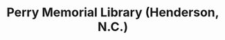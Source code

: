 ---
layout: repo
title: "Perry Memorial Library (Henderson, N.C.)"
id: 5557
permalink: repos/5557/
---
